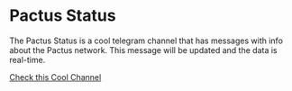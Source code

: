 # Pactus Status

The Pactus Status is a cool telegram channel that has messages with info about the Pactus network. This message will be updated and the data is real-time.

[Check this Cool Channel](https://t.me/pactus_status)

